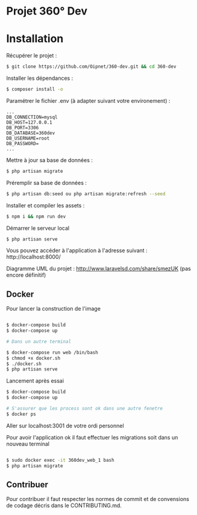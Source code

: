 # Projet 360° Dev

# Installation

Récupérer le projet :

```bash
$ git clone https://github.com/Oipnet/360-dev.git && cd 360-dev
```
Installer les dépendances : 

```bash
$ composer install -o
```

Paramétrer le fichier .env (à adapter  suivant votre environement) :

```dotenv
...
DB_CONNECTION=mysql
DB_HOST=127.0.0.1
DB_PORT=3306
DB_DATABASE=360dev
DB_USERNAME=root
DB_PASSWORD=
...

```

Mettre à jour sa base de données : 

```bash
$ php artisan migrate
```

Préremplir sa base de données :

```bash
$ php artisan db:seed ou php artisan migrate:refresh --seed
```

Installer et compiler les assets : 

```bash
$ npm i && npm run dev
```

Démarrer le serveur local

```bash
$ php artisan serve
```

Vous pouvez accéder à l'application à l'adresse suivant : http://localhost:8000/

Diagramme UML du projet : http://www.laravelsd.com/share/smezUK (pas encore définitif)

## Docker

Pour lancer la construction de l'image

```bash

$ docker-compose build 
$ docker-compose up

# Dans un autre terminal 

$ docker-compose run web /bin/bash
$ chmod +x docker.sh 
$ ./docker.sh 
$ php artisan serve

```

Lancement après essai

```bash
$ docker-compose build 
$ docker-compose up

# S'assurer que les process sont ok dans une autre fenetre
$ docker ps

```
Aller sur localhost:3001 de votre ordi personnel

Pour avoir l'application ok il faut effectuer les migrations soit dans un nouveau terminal

```bash

$ sudo docker exec -it 360dev_web_1 bash
$ php artisan migrate
```

## Contribuer

Pour contribuer il faut respecter les normes de commit et de convensions de codage décris dans le 
CONTRIBUTING.md.
